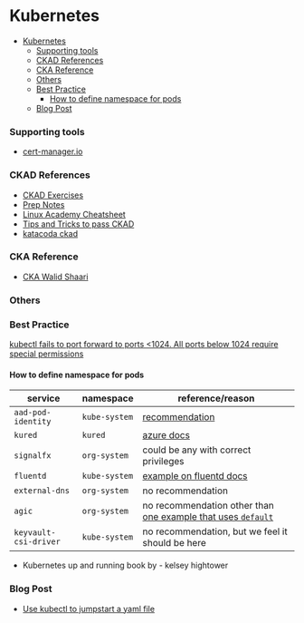 # Kubernetes

- [Kubernetes](#kubernetes)
    - [Supporting tools](#supporting-tools)
    - [CKAD References](#ckad-references)
    - [CKA Reference](#cka-reference)
    - [Others](#others)
    - [Best Practice](#best-practice)
      - [How to define namespace for pods](#how-to-define-namespace-for-pods)
    - [Blog Post](#blog-post)


### Supporting tools

- [cert-manager.io](https://cert-manager.io/)

### CKAD References

- [CKAD Exercises](https://github.com/dgkanatsios/CKAD-exercises)
- [Prep Notes](https://github.com/twajr/ckad-prep-notes)
- [Linux Academy Cheatsheet](https://linuxacademy.com/site-content/uploads/2019/04/Kubernetes-Cheat-Sheet_07182019.pdf)
- [Tips and Tricks to pass CKAD](https://medium.com/chotot/tips-tricks-to-pass-certified-kubernetes-application-developer-ckad-exam-67c9e1b32e6e)
- [katacoda ckad](https://www.katacoda.com/fabito/scenarios/ckad)

### CKA Reference

- [CKA Walid Shaari](https://github.com/walidshaari/Kubernetes-Certified-Administrator)

### Others

### Best Practice 

[kubectl fails to port forward to ports <1024. All ports below 1024 require special permissions](https://stackoverflow.com/questions/53775328/kubernetes-port-forwarding-error-listen-tcp4-127-0-0-188-bind-permission-de)

#### How to define namespace for pods

| service               | namespace     | reference/reason                                                                                                                                                           |
| --------------------- | ------------- | -------------------------------------------------------------------------------------------------------------------------------------------------------------------------- |
| `aad-pod-identity`    | `kube-system` | [recommendation](https://github.com/Azure/aad-pod-identity#1-deploy-aad-pod-identity)                                                                                      |
| `kured`               | `kured`       | [azure docs](https://docs.microsoft.com/en-us/azure/aks/node-updates-kured#deploy-kured-in-an-aks-cluster)                                                                 |
| `signalfx`            | `org-system`  | could be any with correct privileges                                                                                                                                       |
| `fluentd`             | `kube-system` | [example on fluentd docs](https://docs.fluentd.org/v/0.12/articles/kubernetes-fluentd#requirements)                                                                        |
| `external-dns`        | `org-system`  | no recommendation                                                                                                                                                          |
| `agic`                | `org-system`  | no recommendation other than [one example that uses `default`](https://azure.github.io/application-gateway-kubernetes-ingress/troubleshooting/#verify-observed-nampespace) |
| `keyvault-csi-driver` | `kube-system` | no recommendation, but we feel it should be here                                                                                                                           |




- Kubernetes up and running book by - kelsey hightower

### Blog Post

- [Use kubectl to jumpstart a yaml file](https://blog.heptio.com/using-kubectl-to-jumpstart-a-yaml-file-heptioprotip-6f5b8a63a3ea)
